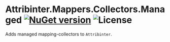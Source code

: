 # Attribinter.Mappers.Collectors.Managed [![NuGet version](https://img.shields.io/nuget/v/Attribinter.Mappers.Collectors.Managed.svg?style=plastic)](https://www.nuget.org/packages/Attribinter.Mappers.Collectors.Managed/) ![License](https://img.shields.io/github/license/Attribinter/Attribinter.Mappers.Collectors.Managed?style=plastic)

Adds managed mapping-collectors to `Attribinter`.
